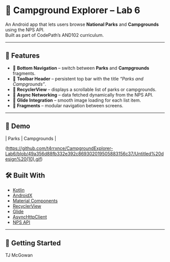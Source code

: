 # 🌲 Campground Explorer – Lab 6

An Android app that lets users browse **National Parks** and **Campgrounds** using the NPS API.  
Built as part of CodePath’s AND102 curriculum.  

---

## 📱 Features
- 🔹 **Bottom Navigation** – switch between **Parks** and **Campgrounds** fragments.  
- 🔹 **Toolbar Header** – persistent top bar with the title *“Parks and Campgrounds”*.  
- 🔹 **RecyclerView** – displays a scrollable list of parks or campgrounds.  
- 🔹 **Async Networking** – data fetched dynamically from the NPS API.  
- 🔹 **Glide Integration** – smooth image loading for each list item.  
- 🔹 **Fragments** – modular navigation between screens.  

---

## 🎥 Demo
| Parks | Campgrounds |


(https://github.com/t4rrxnce/CampgroundExplorer-Lab6/blob/49a356d88fb332e392c869302019505883156c37/Untitled%20design%20(10).gif)

## 🛠️ Built With
- [Kotlin](https://kotlinlang.org/)  
- [AndroidX](https://developer.android.com/jetpack/androidx)  
- [Material Components](https://m3.material.io/develop/android)  
- [RecyclerView](https://developer.android.com/guide/topics/ui/layout/recyclerview)  
- [Glide](https://github.com/bumptech/glide)  
- [AsyncHttpClient](https://loopj.com/android-async-http/)  
- [NPS API](https://www.nps.gov/subjects/developer/api-documentation.htm)  

---

## 🚀 Getting Started

TJ McGowan
